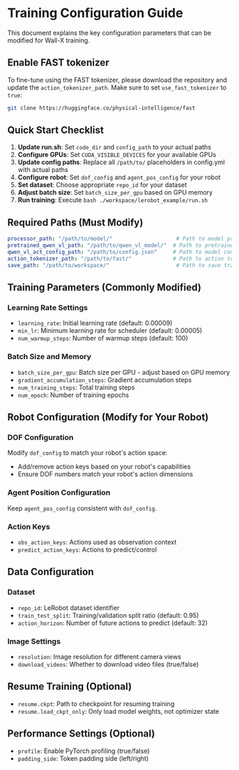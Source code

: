 # Training Configuration Guide

This document explains the key configuration parameters that can be modified for Wall-X training.

## Enable FAST tokenizer
To fine-tune using the FAST tokenizer, please download the repository and update the `action_tokenizer_path`. Make sure to set `use_fast_tokenizer` to `true`:
```bash
git clone https://huggingface.co/physical-intelligence/fast
```

## Quick Start Checklist
1. **Update run.sh**: Set `code_dir` and `config_path` to your actual paths
2. **Configure GPUs**: Set `CUDA_VISIBLE_DEVICES` for your available GPUs  
3. **Update config paths**: Replace all `/path/to/` placeholders in config.yml with actual paths
4. **Configure robot**: Set `dof_config` and `agent_pos_config` for your robot
5. **Set dataset**: Choose appropriate `repo_id` for your dataset
6. **Adjust batch size**: Set `batch_size_per_gpu` based on GPU memory
7. **Run training**: Execute `bash ./workspace/lerobot_example/run.sh`

## Required Paths (Must Modify)
```yaml
processor_path: "/path/to/model/"                    # Path to model processor
pretrained_qwen_vl_path: "/path/to/qwen_vl_model/"  # Path to pretrained Qwen VL model
qwen_vl_act_config_path: "/path/to/config.json"     # Path to model config file
action_tokenizer_path: "/path/to/fast/"             # Path to action tokenizer
save_path: "/path/to/workspace/"                     # Path to save training outputs
```

## Training Parameters (Commonly Modified)

### Learning Rate Settings
- `learning_rate`: Initial learning rate (default: 0.00009)
- `min_lr`: Minimum learning rate for scheduler (default: 0.00005)
- `num_warmup_steps`: Number of warmup steps (default: 100)

### Batch Size and Memory
- `batch_size_per_gpu`: Batch size per GPU - adjust based on GPU memory
- `gradient_accumulation_steps`: Gradient accumulation steps
- `num_training_steps`: Total training steps
- `num_epoch`: Number of training epochs

## Robot Configuration (Modify for Your Robot)

### DOF Configuration
Modify `dof_config` to match your robot's action space:
- Add/remove action keys based on your robot's capabilities
- Ensure DOF numbers match your robot's action dimensions

### Agent Position Configuration
Keep `agent_pos_config` consistent with `dof_config`.

### Action Keys
- `obs_action_keys`: Actions used as observation context
- `predict_action_keys`: Actions to predict/control

## Data Configuration

### Dataset
- `repo_id`: LeRobot dataset identifier
- `train_test_split`: Training/validation split ratio (default: 0.95)
- `action_horizon`: Number of future actions to predict (default: 32)

### Image Settings
- `resolution`: Image resolution for different camera views
- `download_videos`: Whether to download video files (true/false)

## Resume Training (Optional)
- `resume.ckpt`: Path to checkpoint for resuming training
- `resume.load_ckpt_only`: Only load model weights, not optimizer state

## Performance Settings (Optional)
- `profile`: Enable PyTorch profiling (true/false)
- `padding_side`: Token padding side (left/right)